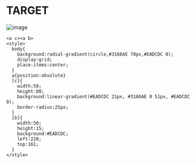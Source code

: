 # TARGET

![image](https://github.com/user-attachments/assets/6da2a6fc-9ccb-4ed2-bbee-a993c51ede0e)

```
<a c><a b>
<style>
  body{
    background:radial-gradient(circle,#3166AE 70px,#EADCDC 0);
    display:grid;
    place-items:center;
  }
  a{position:absolute}
  [c]{
    width:50;
    height:80;
    background:linear-gradient(#EADCDC 21px, #3166AE 0 51px, #EADCDC 0);
    border-radius:25px;
  }
  [b]{
    width:50;
    height:15;
    background:#EADCDC;
    left:220;
    top:161;
  }
</style>
```

